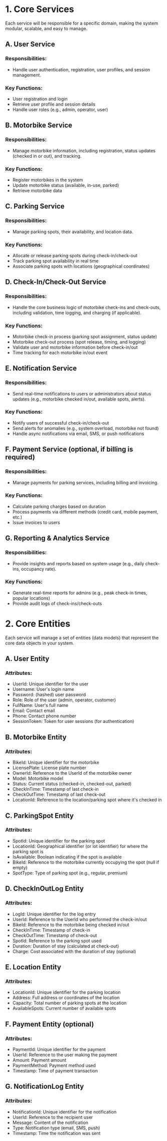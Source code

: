 # 1. Core Services
Each service will be responsible for a specific domain, making the system modular, scalable, and easy to manage.
## A. User Service
### Responsibilities:
- Handle user authentication, registration, user profiles, and session management.
### Key Functions:
- User registration and login
- Retrieve user profile and session details
- Handle user roles (e.g., admin, operator, user)
## B. Motorbike Service
### Responsibilities: 
- Manage motorbike information, including registration, status updates (checked in or out), and tracking.
### Key Functions:
- Register motorbikes in the system
- Update motorbike status (available, in-use, parked)
- Retrieve motorbike data
## C. Parking Service
### Responsibilities: 
- Manage parking spots, their availability, and location data.
### Key Functions:
- Allocate or release parking spots during check-in/check-out
- Track parking spot availability in real time
- Associate parking spots with locations (geographical coordinates)
## D. Check-In/Check-Out Service
### Responsibilities: 
- Handle the core business logic of motorbike check-ins and check-outs, including validation, time logging, and charging (if applicable).
### Key Functions:
- Motorbike check-in process (parking spot assignment, status update)
- Motorbike check-out process (spot release, timing, and logging)
- Validate user and motorbike information before check-in/out
- Time tracking for each motorbike in/out event
## E. Notification Service
### Responsibilities: 
- Send real-time notifications to users or administrators about status updates (e.g., motorbike checked in/out, available spots, alerts).
### Key Functions:
- Notify users of successful check-in/check-out
- Send alerts for anomalies (e.g., system overload, motorbike not found)
- Handle async notifications via email, SMS, or push notifications
## F. Payment Service (optional, if billing is required)
### Responsibilities: 
- Manage payments for parking services, including billing and invoicing.
### Key Functions:
- Calculate parking charges based on duration
- Process payments via different methods (credit card, mobile payment, etc.)
- Issue invoices to users
## G. Reporting & Analytics Service
### Responsibilities: 
- Provide insights and reports based on system usage (e.g., daily check-ins, occupancy rate).
### Key Functions:
- Generate real-time reports for admins (e.g., peak check-in times, popular locations)
- Provide audit logs of check-ins/check-outs
# 2. Core Entities
Each service will manage a set of entities (data models) that represent the core data objects in your system.
## A. User Entity
### Attributes:
- UserId: Unique identifier for the user
- Username: User's login name
- Password: (hashed) user password
- Role: Role of the user (admin, operator, customer)
- FullName: User's full name
- Email: Contact email
- Phone: Contact phone number
- SessionToken: Token for user sessions (for authentication)
## B. Motorbike Entity
### Attributes:
- BikeId: Unique identifier for the motorbike
- LicensePlate: License plate number
- OwnerId: Reference to the UserId of the motorbike owner
- Model: Motorbike model
- Status: Current status (checked-in, checked-out, parked)
- CheckInTime: Timestamp of last check-in
- CheckOutTime: Timestamp of last check-out
- LocationId: Reference to the location/parking spot where it's checked in
## C. ParkingSpot Entity
### Attributes:
- SpotId: Unique identifier for the parking spot
- LocationId: Geographical identifier (or lot identifier) for where the parking spot is
- IsAvailable: Boolean indicating if the spot is available
- BikeId: Reference to the motorbike currently occupying the spot (null if empty)
- SpotType: Type of parking spot (e.g., regular, premium)
## D. CheckInOutLog Entity
### Attributes:
- LogId: Unique identifier for the log entry
- UserId: Reference to the UserId who performed the check-in/out
- BikeId: Reference to the motorbike being checked in/out
- CheckInTime: Timestamp of check-in
- CheckOutTime: Timestamp of check-out
- SpotId: Reference to the parking spot used
- Duration: Duration of stay (calculated at check-out)
- Charge: Cost associated with the duration of stay (optional)
## E. Location Entity
### Attributes:
- LocationId: Unique identifier for the parking location
- Address: Full address or coordinates of the location
- Capacity: Total number of parking spots at the location
- AvailableSpots: Current number of available spots
## F. Payment Entity (optional)
### Attributes:
- PaymentId: Unique identifier for the payment
- UserId: Reference to the user making the payment
- Amount: Payment amount
- PaymentMethod: Payment method used
- Timestamp: Time of payment transaction
## G. NotificationLog Entity
### Attributes:
- NotificationId: Unique identifier for the notification
- UserId: Reference to the recipient user
- Message: Content of the notification
- Type: Notification type (email, SMS, push)
- Timestamp: Time the notification was sent
